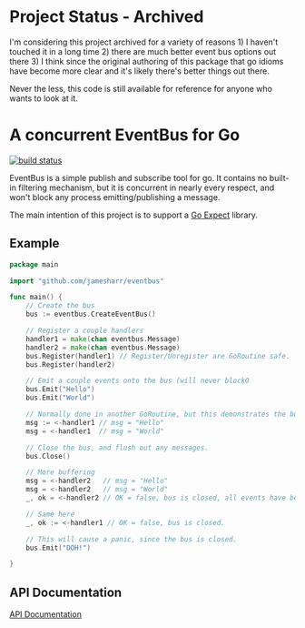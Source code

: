 # Project Status - Archived

I'm considering this project archived for a variety of reasons 1) I haven't touched it in a long time 2) there are much better event bus options out there 3) I think since the original authoring of this package that go idioms have become more clear and it's likely there's better things out there.

Never the less, this code is still available for reference for anyone who wants to look at it.

# A concurrent EventBus for Go

[![build status](https://secure.travis-ci.org/jamesharr/eventbus.png)](http://travis-ci.org/jamesharr/eventbus)

EventBus is a simple publish and subscribe tool for go. It contains no built-in filtering mechanism,
but it is concurrent in nearly every respect, and won't block any process emitting/publishing a
message.

The main intention of this project is to support a [Go Expect](https://github.com/jamesharr/expect) library.

## Example
```go
package main

import "github.com/jamesharr/eventbus"

func main() {
	// Create the bus
	bus := eventbus.CreateEventBus()

	// Register a couple handlers
	handler1 = make(chan eventbus.Message)
	handler2 = make(chan eventbus.Message)
	bus.Register(handler1) // Register/Unregister are GoRoutine safe.
	bus.Register(handler2)

	// Emit a couple events onto the bus (will never block0
	bus.Emit("Hello")
	bus.Emit("World")

	// Normally done in another GoRoutine, but this demonstrates the buffering.
	msg := <-handler1 // msg = "Hello"
	msg = <-handler1  // msg = "World"

	// Close the bus, and flush out any messages.
	bus.Close()

	// More buffering
	msg = <-handler2   // msg = "Hello"
	msg = <-handler2   // msg = "World"
	_, ok = <-handler2 // OK = false, bus is closed, all events have been flushed.

	// Same here
	_, ok := <-handler1 // OK = false, bus is closed.

	// This will cause a panic, since the bus is closed.
	bus.Emit("DOH!")

}
```

## API Documentation
[API Documentation](http://godoc.org/github.com/jamesharr/eventbus)
